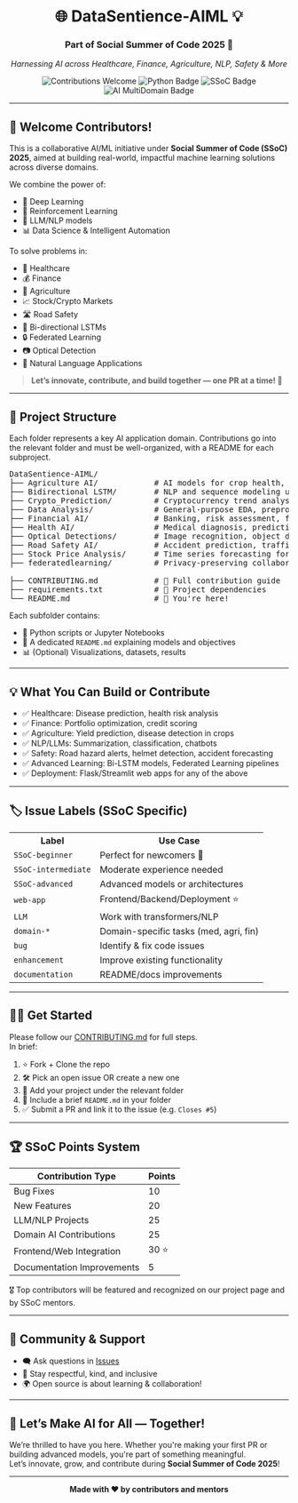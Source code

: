<!-- PROJECT TITLE AND BADGES -->
<div align="center">
  <h1>🌐 <strong>DataSentience-AIML</strong> 💡</h1>
  <h3>Part of Social Summer of Code 2025 🚀</h3>
  <p><em>Harnessing AI across Healthcare, Finance, Agriculture, NLP, Safety & More</em></p>
 <img src="https://img.shields.io/badge/Contributions-Welcome-brightgreen?style=for-the-badge" alt="Contributions Welcome" />
  <img src="https://img.shields.io/badge/Made%20with-Python-blue?style=for-the-badge" alt="Python Badge" />
  <img src="https://img.shields.io/badge/Social%20Summer%20of%20Code-2025-blueviolet?style=for-the-badge" alt="SSoC Badge" />
  <img src="https://img.shields.io/badge/AI-MultiDomain-red?style=for-the-badge" alt="AI MultiDomain Badge" />
</div>

---

## 👋 Welcome Contributors!

This is a collaborative AI/ML initiative under **Social Summer of Code (SSoC) 2025**, aimed at building real-world, impactful machine learning solutions across diverse domains.

We combine the power of:
<ul>
  <li>🤖 Deep Learning</li>
  <li>🔁 Reinforcement Learning</li>
  <li>🧠 LLM/NLP models</li>
  <li>📊 Data Science & Intelligent Automation</li>
</ul>

To solve problems in:
<ul>
  <li>🏥 Healthcare</li>
  <li>💰 Finance</li>
  <li>🌾 Agriculture</li>
  <li>📈 Stock/Crypto Markets</li>
  <li>🛣️ Road Safety</li>
  <li>🧠 Bi-directional LSTMs</li>
  <li>🔒 Federated Learning</li>
  <li>📷 Optical Detection</li>
  <li>💬 Natural Language Applications</li>
</ul>

> <strong>Let’s innovate, contribute, and build together — one PR at a time! 🌱</strong>

---

## 📁 Project Structure

Each folder represents a key AI application domain. Contributions go into the relevant folder and must be well-organized, with a README for each subproject.

<pre>
DataSentience-AIML/
├── Agriculture AI/            # AI models for crop health, soil analysis, etc.
├── Bidirectional LSTM/        # NLP and sequence modeling using BiLSTM
├── Crypto_Prediction/         # Cryptocurrency trend analysis and forecasting
├── Data Analysis/             # General-purpose EDA, preprocessing, ML pipelines
├── Financial AI/              # Banking, risk assessment, fraud detection
├── Health AI/                 # Medical diagnosis, predictions, patient risk scoring
├── Optical Detections/        # Image recognition, object detection (YOLO, etc.)
├── Road Safety AI/            # Accident prediction, traffic analysis, safety systems
├── Stock Price Analysis/      # Time series forecasting for stock markets
├── federatedlearning/         # Privacy-preserving collaborative AI

├── CONTRIBUTING.md            # 📌 Full contribution guide
├── requirements.txt           # 🧪 Project dependencies
└── README.md                  # 🌟 You're here!
</pre>

Each subfolder contains:
<ul>
  <li>📁 Python scripts or Jupyter Notebooks</li>
  <li>📖 A dedicated <code>README.md</code> explaining models and objectives</li>
  <li>📊 (Optional) Visualizations, datasets, results</li>
</ul>

---

## 💡 What You Can Build or Contribute

- ✅ Healthcare: Disease prediction, health risk analysis  
- ✅ Finance: Portfolio optimization, credit scoring  
- ✅ Agriculture: Yield prediction, disease detection in crops  
- ✅ NLP/LLMs: Summarization, classification, chatbots  
- ✅ Safety: Road hazard alerts, helmet detection, accident forecasting  
- ✅ Advanced Learning: Bi-LSTM models, Federated Learning pipelines  
- ✅ Deployment: Flask/Streamlit web apps for any of the above  

---

## 🏷️ Issue Labels (SSoC Specific)

<table>
  <tr>
    <th>Label</th>
    <th>Use Case</th>
  </tr>
  <tr><td><code>SSoC-beginner</code></td><td>Perfect for newcomers 🌱</td></tr>
  <tr><td><code>SSoC-intermediate</code></td><td>Moderate experience needed</td></tr>
  <tr><td><code>SSoC-advanced</code></td><td>Advanced models or architectures</td></tr>
  <tr><td><code>web-app</code></td><td>Frontend/Backend/Deployment ⭐</td></tr>
  <tr><td><code>LLM</code></td><td>Work with transformers/NLP</td></tr>
  <tr><td><code>domain-*</code></td><td>Domain-specific tasks (med, agri, fin)</td></tr>
  <tr><td><code>bug</code></td><td>Identify & fix code issues</td></tr>
  <tr><td><code>enhancement</code></td><td>Improve existing functionality</td></tr>
  <tr><td><code>documentation</code></td><td>README/docs improvements</td></tr>
</table>

---

## 🧑‍💻 Get Started

Please follow our <a href="./CONTRIBUTING.md">CONTRIBUTING.md</a> for full steps.  
In brief:

<ol>
  <li>⭐ Fork + Clone the repo</li>
  <li>🛠️ Pick an open issue OR create a new one</li>
  <li>🧾 Add your project under the relevant folder</li>
  <li>📖 Include a brief <code>README.md</code> in your folder</li>
  <li>✅ Submit a PR and link it to the issue (e.g. <code>Closes #5</code>)</li>
</ol>

---

## 🏆 SSoC Points System

| Contribution Type           | Points |
|----------------------------|--------|
| Bug Fixes                  | 10     |
| New Features               | 20     |
| LLM/NLP Projects           | 25     |
| Domain AI Contributions    | 25     |
| Frontend/Web Integration   | 30 ⭐   |
| Documentation Improvements | 5      |

🎖️ Top contributors will be featured and recognized on our project page and by SSoC mentors.

---

## 💬 Community & Support

- 🗨️ Ask questions in <a href="https://github.com/PRIYANSHU2026/DataSentience-AIML/issues">Issues</a>  
- 🤝 Stay respectful, kind, and inclusive  
- 🌍 Open source is about learning & collaboration!

---

## 🚀 Let’s Make AI for All — Together!

We’re thrilled to have you here. Whether you're making your first PR or building advanced models, you're part of something meaningful.  
Let’s innovate, grow, and contribute during <strong>Social Summer of Code 2025</strong>!

---

<div align="center">
  <strong>Made with ❤️ by contributors and mentors</strong>
</div>
